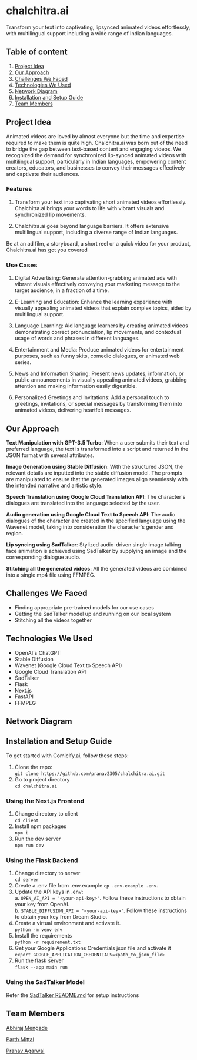 # chalchitra.ai
Transform your text into captivating, lipsynced animated videos effortlessly, with multilingual support including a wide range of Indian languages.

## Table of content
1. [Project Idea](#project-idea)
2. [Our Approach](our-approach)
3. [Challenges We Faced](#challenges-we-faced)
4. [Technologies We Used](#technologies-we-used)
5. [Network Diagram](#network-diagram)
6. [Installation and Setup Guide](#installation-and-setup-guide)
7. [Team Members](#team-members)

## Project Idea

Animated videos are loved by almost everyone but the time and expertise required to make them is quite high. Chalchitra.ai was born out of the need to bridge the gap between text-based content and engaging videos. We recognized the demand for synchronized lip-synced animated videos with multilingual support, particularly in Indian languages, empowering content creators, educators, and businesses to convey their messages effectively and captivate their audiences.

### Features

1. Transform your text into captivating short animated videos effortlessly. Chalchitra.ai brings your words to life with vibrant visuals and synchronized lip movements.

2. Chalchitra.ai goes beyond language barriers. It offers extensive multilingual support, including a diverse range of Indian languages. 

Be at an ad film, a storyboard, a short reel or a quick video for your product, Chalchitra.ai has got you covered

### Use Cases

1. Digital Advertising: Generate attention-grabbing animated ads with vibrant visuals effectively conveying your marketing message to the target audience, in a fraction of a time.

2. E-Learning and Education: Enhance the learning experience with visually appealing animated videos that explain complex topics, aided by multilingual support.

3. Language Learning: Aid language learners by creating animated videos demonstrating correct pronunciation, lip movements, and contextual usage of words and phrases in different languages.

4. Entertainment and Media: Produce animated videos for entertainment purposes, such as funny skits, comedic dialogues, or animated web series.

5. News and Information Sharing: Present news updates, information, or public announcements in visually appealing animated videos, grabbing attention and making information easily digestible.

6. Personalized Greetings and Invitations: Add a personal touch to greetings, invitations, or special messages by transforming them into animated videos, delivering heartfelt messages.

## Our Approach

**Text Manipulation with GPT-3.5 Turbo**: When a user submits their text and preferred language, the text is transformed into a script and returned in the JSON format with several attributes.

**Image Generation using Stable Diffusion**: With the structured JSON, the relevant details are inputted into the stable diffusion model. The prompts are manipulated to ensure that the generated images align seamlessly with the intended narrative and artistic style.

**Speech Translation using Google Cloud Translation API**: The character's dialogues are translated into the language selected by the user.

**Audio generation using Google Cloud Text to Speech API**: The audio dialogues of the character are created in the specified language using the Wavenet model, taking into consideration the character's gender and region.

**Lip syncing using SadTalker**: Stylized audio-driven single image talking face animation is achieved using SadTalker by supplying an image and the corresponding dialogue audio.

**Stitching all the generated videos**: All the generated videos are combined into a single mp4 file using FFMPEG.

## Challenges We Faced

- Finding appropriate pre-trained models for our use cases
- Getting the SadTalker model up and running on our local system
- Stitching all the videos together

## Technologies We Used

- OpenAI's ChatGPT
- Stable Diffusion
- Wavenet (Google Cloud Text to Speech API)
- Google Cloud Translation API
- SadTalker
- Flask
- Next.js
- FastAPI
- FFMPEG

## Network Diagram

## Installation and Setup Guide
To get started with Comicify.ai, follow these steps:
1. Clone the repo: <br>
`git clone https://github.com/pranav2305/chalchitra.ai.git`
2. Go to project directory <br>
`cd chalchitra.ai`

### Using the Next.js Frontend
1. Change directory to client <br>
`cd client`
2. Install npm packages <br>
`npm i`
3. Run the dev server <br>
`npm run dev`

### Using the Flask Backend
1. Change directory to server <br>
`cd server`
2. Create a .env file from .env.example
`cp .env.example .env`.
3. Update the API keys in .env: <br>
  a. `OPEN_AI_API = '<your-api-key>'`. Follow these instructions to obtain your key from OpenAI. <br>
  b. `STABLE_DIFFUSION_API = '<your-api-key>'`. Follow these instructions to obtain your key from Dream Studio. <br>
4. Create a virtual environment and activate it. <br>
`python -m venv env`
5. Install the requirements <br>
`python -r requirement.txt`
6. Get your Google Applications Credentials json file and activate it <br>
`export GOOGLE_APPLICATION_CREDENTIALS=<path_to_json_file>`
8. Run the flask server <br>
`flask --app main run`

### Using the SadTalker Model
Refer the [SadTalker README.md](https://github.com/pranav2305/chalchitra.ai/blob/main/server/models/SadTalker/README.md) for setup instructions

## Team Members

[Abhiraj Mengade](https://www.linkedin.com/in/abhiraj-mengade/)

[Parth Mittal](https://www.linkedin.com/in/mittal-parth)

[Pranav Agarwal](https://www.linkedin.com/in/ag-pranav)

